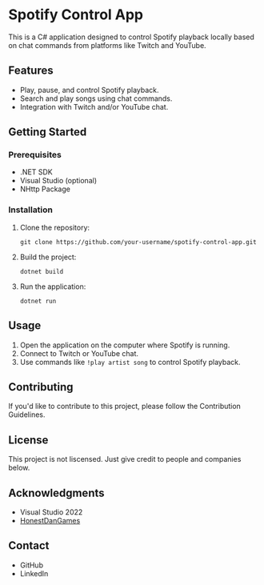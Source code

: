 # Spotify Control App

This is a C# application designed to control Spotify playback locally based on chat commands from platforms like Twitch and YouTube.

## Features

- Play, pause, and control Spotify playback.
- Search and play songs using chat commands.
- Integration with Twitch and/or YouTube chat.

## Getting Started

### Prerequisites

- .NET SDK
- Visual Studio (optional)
- NHttp Package

### Installation

1. Clone the repository:

   ```
   git clone https://github.com/your-username/spotify-control-app.git
   ```

2. Build the project:

   ```
   dotnet build
   ```

3. Run the application:

   ```
   dotnet run
   ```

## Usage

1. Open the application on the computer where Spotify is running.
2. Connect to Twitch or YouTube chat.
3. Use commands like `!play artist song` to control Spotify playback.

## Contributing

If you'd like to contribute to this project, please follow the Contribution Guidelines.

## License

This project is not liscensed. Just give credit to people and companies below.

## Acknowledgments

- Visual Studio 2022
- [HonestDanGames](https://www.youtube.com/watch?v=Ufgq6_QhVKw)

## Contact

- GitHub
- LinkedIn
